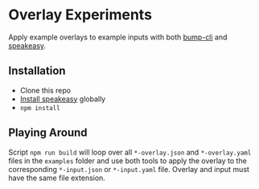 # Overlay Experiments

Apply example overlays to example inputs with both [bump-cli](https://www.npmjs.com/package/bump-cli#the-overlay-command) and [speakeasy](https://www.speakeasy.com/docs/speakeasy-reference/cli/overlay).

## Installation

- Clone this repo
- [Install speakeasy](https://www.speakeasy.com/docs/speakeasy-reference/cli/getting-started#install) globally
- `npm install`

## Playing Around

Script `npm run build` will loop over all `*-overlay.json` and `*-overlay.yaml` files in the `examples` folder and use both tools to apply the overlay to the corresponding `*-input.json` or `*-input.yaml` file. Overlay and input must have the same file extension.
